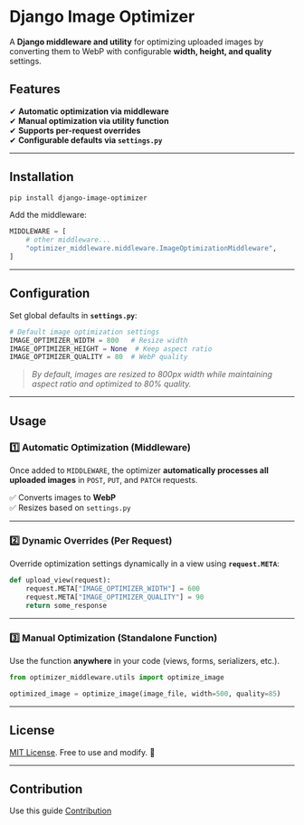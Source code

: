# **Django Image Optimizer**

A **Django middleware and utility** for optimizing uploaded images by converting them to WebP with configurable **width, height, and quality** settings.

## **Features**

✔ **Automatic optimization via middleware**  
✔ **Manual optimization via utility function**  
✔ **Supports per-request overrides**  
✔ **Configurable defaults via `settings.py`**

---

## **Installation**

```sh
pip install django-image-optimizer
```

Add the middleware:

```python
MIDDLEWARE = [
    # other middleware...
    "optimizer_middleware.middleware.ImageOptimizationMiddleware",
]
```

---

## **Configuration**

Set global defaults in **`settings.py`**:

```python
# Default image optimization settings
IMAGE_OPTIMIZER_WIDTH = 800   # Resize width
IMAGE_OPTIMIZER_HEIGHT = None  # Keep aspect ratio
IMAGE_OPTIMIZER_QUALITY = 80  # WebP quality
```

> _By default, images are resized to 800px width while maintaining aspect ratio and optimized to 80% quality._

---

## **Usage**

### **1️⃣ Automatic Optimization (Middleware)**

Once added to `MIDDLEWARE`, the optimizer **automatically processes all uploaded images** in `POST`, `PUT`, and `PATCH` requests.

✅ Converts images to **WebP**  
✅ Resizes based on `settings.py`

---

### **2️⃣ Dynamic Overrides (Per Request)**

Override optimization settings dynamically in a view using **`request.META`**:

```python
def upload_view(request):
    request.META["IMAGE_OPTIMIZER_WIDTH"] = 600
    request.META["IMAGE_OPTIMIZER_QUALITY"] = 90
    return some_response
```

---

### **3️⃣ Manual Optimization (Standalone Function)**

Use the function **anywhere** in your code (views, forms, serializers, etc.).

```python
from optimizer_middleware.utils import optimize_image

optimized_image = optimize_image(image_file, width=500, quality=85)
```

---

## **License**

[MIT License](LICENSE). Free to use and modify. 🚀

---

## **Contribution**

Use this guide [Contribution](https://opensource.guide/how-to-contribute/)
